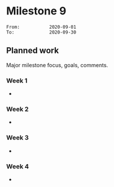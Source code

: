 # Milestone 9

```
From:           2020-09-01
To:             2020-09-30
```

## Planned work

Major milestone focus, goals, comments.

### Week 1

- 

### Week 2

- 

### Week 3

- 

### Week 4

- 

